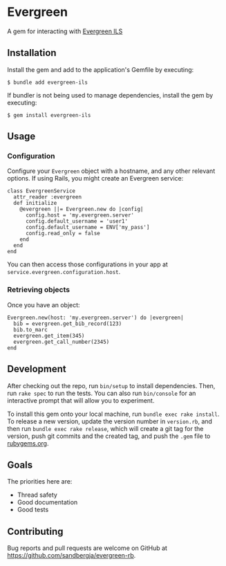 # Evergreen

A gem for interacting with [Evergreen ILS](https://evergreen-ils.org)

## Installation

Install the gem and add to the application's Gemfile by executing:

    $ bundle add evergreen-ils

If bundler is not being used to manage dependencies, install the gem by executing:

    $ gem install evergreen-ils

## Usage

### Configuration

Configure your `Evergreen` object with a hostname, and any other relevant
options.  If using Rails, you might create an Evergreen service:

```
class EvergreenService
  attr_reader :evergreen
  def initialize
    @evergreen ||= Evergreen.new do |config|
      config.host = 'my.evergreen.server'
      config.default_username = 'user1'
      config.default_username = ENV['my_pass']
      config.read_only = false
    end
  end
end
```

You can then access those configurations in your app at
`service.evergreen.configuration.host`.

### Retrieving objects

Once you have an object:

```
Evergreen.new(host: 'my.evergreen.server') do |evergreen|
  bib = evergreen.get_bib_record(123)
  bib.to_marc
  evergreen.get_item(345)
  evergreen.get_call_number(2345)
end
```


## Development

After checking out the repo, run `bin/setup` to install dependencies. Then, run `rake spec` to run the tests. You can also run `bin/console` for an interactive prompt that will allow you to experiment.

To install this gem onto your local machine, run `bundle exec rake install`. To release a new version, update the version number in `version.rb`, and then run `bundle exec rake release`, which will create a git tag for the version, push git commits and the created tag, and push the `.gem` file to [rubygems.org](https://rubygems.org).

## Goals

The priorities here are:
* Thread safety
* Good documentation
* Good tests

## Contributing

Bug reports and pull requests are welcome on GitHub at https://github.com/sandbergja/evergreen-rb.
